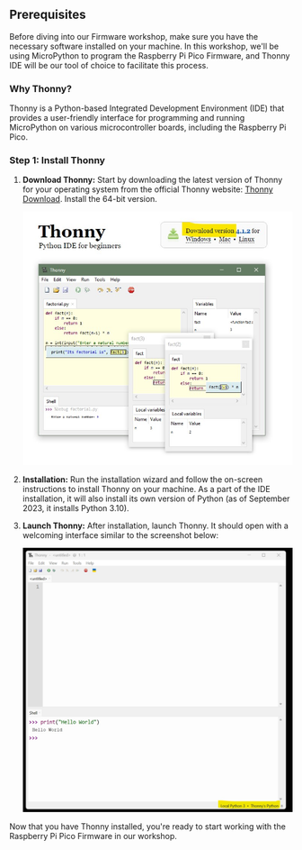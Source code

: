 
## Prerequisites

Before diving into our Firmware workshop, make sure you have the necessary software installed on your machine. In this workshop, we'll be using MicroPython to program the Raspberry Pi Pico Firmware, and Thonny IDE will be our tool of choice to facilitate this process.

### Why Thonny?

Thonny is a Python-based Integrated Development Environment (IDE) that provides a user-friendly interface for programming and running MicroPython on various microcontroller boards, including the Raspberry Pi Pico.

### Step 1: Install Thonny

1. **Download Thonny:** Start by downloading the latest version of Thonny for your operating system from the official Thonny website: [Thonny Download](https://thonny.org/). Install the 64-bit version.

   ![Thonny Download](https://github.com/GHCFW/WorkshopExercise23/blob/main/images/Thonny_Download.jpg)

2. **Installation:** Run the installation wizard and follow the on-screen instructions to install Thonny on your machine. As a part of the IDE installation, it will also install its own version of Python (as of September 2023, it installs Python 3.10).

3. **Launch Thonny:** After installation, launch Thonny. It should open with a welcoming interface similar to the screenshot below:

   ![Thonny Home](https://github.com/GHCFW/WorkshopExercise23/blob/main/images/Thonny_Home.jpg)

Now that you have Thonny installed, you're ready to start working with the Raspberry Pi Pico Firmware in our workshop.
